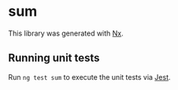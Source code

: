 # sum

This library was generated with [Nx](https://nx.dev).

## Running unit tests

Run `ng test sum` to execute the unit tests via [Jest](https://jestjs.io).
